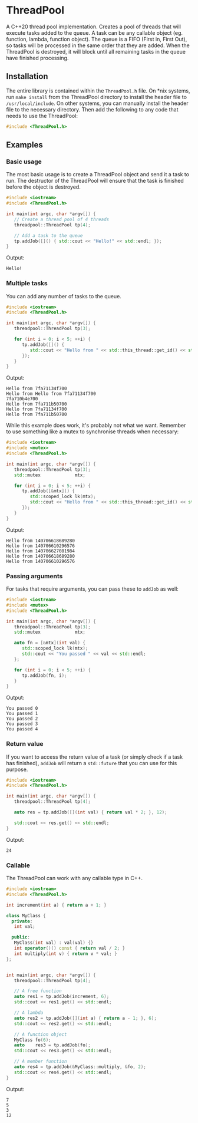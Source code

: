 # ThreadPool

A C++20 thread pool implementation. Creates a pool of threads that will execute tasks added to the queue. A task can be any callable object (eg. function, lambda, function object). The queue is a FIFO (First in, First Out), so tasks will be processed in the same order that they are added. When the ThreadPool is destroyed, it will block until all remaining tasks in the queue have finished processing.

## Installation

The entire library is contained within the `ThreadPool.h` file. On \*nix systems, run `make install` from the ThreadPool directory to install the header file to `/usr/local/include`. On other systems, you can manually install the header file to the necessary directory.
Then add the following to any code that needs to use the ThreadPool:

```c++
#include <ThreadPool.h>
```

## Examples

### Basic usage

The most basic usage is to create a ThreadPool object and send it a task to run. The destructor of the ThreadPool will ensure that the task is finished before the object is destroyed.

```c++
#include <iostream>
#include <ThreadPool.h>

int main(int argc, char *argv[]) {
   // Create a thread pool of 4 threads
   threadpool::ThreadPool tp(4);

   // Add a task to the queue
   tp.addJob([]() { std::cout << "Hello!" << std::endl; });
}
```

Output:

```
Hello!
```

### Multiple tasks

You can add any number of tasks to the queue.

```c++
#include <iostream>
#include <ThreadPool.h>

int main(int argc, char *argv[]) {
   threadpool::ThreadPool tp(3);

   for (int i = 0; i < 5; ++i) {
      tp.addJob([]() {
         std::cout << "Hello from " << std::this_thread::get_id() << std::endl;
      });
   }
}
```

Output:

```
Hello from 7fa71134f700
Hello from Hello from 7fa71134f700
7fa710b4e700
Hello from 7fa711b50700
Hello from 7fa71134f700
Hello from 7fa711b50700
```

While this example does work, it's probably not what we want. Remember to use something like a mutex to synchronise threads when necessary:

```c++
#include <iostream>
#include <mutex>
#include <ThreadPool.h>

int main(int argc, char *argv[]) {
   threadpool::ThreadPool tp(3);
   std::mutex             mtx;

   for (int i = 0; i < 5; ++i) {
      tp.addJob([&mtx]() {
         std::scoped_lock lk(mtx);
         std::cout << "Hello from " << std::this_thread::get_id() << std::endl;
      });
   }
}
```

Output:

```
Hello from 140706618689280
Hello from 140706610296576
Hello from 140706627081984
Hello from 140706618689280
Hello from 140706610296576
```

### Passing arguments

For tasks that require arguments, you can pass these to `addJob` as well:

```c++
#include <iostream>
#include <mutex>
#include <ThreadPool.h>

int main(int argc, char *argv[]) {
   threadpool::ThreadPool tp(3);
   std::mutex             mtx;

   auto fn = [&mtx](int val) {
      std::scoped_lock lk(mtx);
      std::cout << "You passed " << val << std::endl;
   };

   for (int i = 0; i < 5; ++i) {
      tp.addJob(fn, i);
   }
}
```

Output:

```
You passed 0
You passed 1
You passed 2
You passed 3
You passed 4
```

### Return value

If you want to access the return value of a task (or simply check if a task has finished), `addJob` will return a `std::future` that you can use for this purpose.

```c++
#include <iostream>
#include <ThreadPool.h>

int main(int argc, char *argv[]) {
   threadpool::ThreadPool tp(4);

   auto res = tp.addJob([](int val) { return val * 2; }, 12);

   std::cout << res.get() << std::endl;
}
```

Output:

```
24
```

### Callable

The ThreadPool can work with any callable type in C++.

```c++
#include <iostream>
#include <ThreadPool.h>

int increment(int a) { return a + 1; }

class MyClass {
  private:
   int val;

  public:
   MyClass(int val) : val(val) {}
   int operator()() const { return val / 2; }
   int multiply(int v) { return v * val; }
};


int main(int argc, char *argv[]) {
   threadpool::ThreadPool tp(4);

   // A free function
   auto res1 = tp.addJob(increment, 6);
   std::cout << res1.get() << std::endl;

   // A lambda
   auto res2 = tp.addJob([](int a) { return a - 1; }, 6);
   std::cout << res2.get() << std::endl;

   // A function object
   MyClass fo(6);
   auto    res3 = tp.addJob(fo);
   std::cout << res3.get() << std::endl;

   // A member function
   auto res4 = tp.addJob(&MyClass::multiply, &fo, 2);
   std::cout << res4.get() << std::endl;
}
```

Output:

```
7
5
3
12
```
